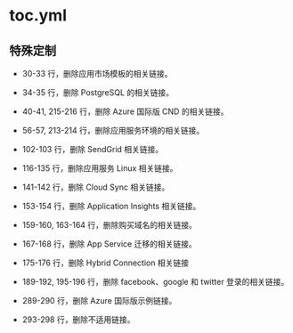 # toc.yml

## 特殊定制

* 30-33 行，删除应用市场模板的相关链接。

* 34-35 行，删除 PostgreSQL 的相关链接。

* 40-41, 215-216 行，删除 Azure 国际版 CND 的相关链接。

* 56-57, 213-214 行，删除应用服务环境的相关链接。

* 102-103 行，删除 SendGrid 相关链接。

* 116-135 行，删除应用服务 Linux 相关链接。

* 141-142 行，删除 Cloud Sync 相关链接。

* 153-154 行，删除 Application Insights 相关链接。

* 159-160, 163-164 行，删除购买域名的相关链接。

* 167-168 行，删除 App Service 迁移的相关链接。

* 175-176 行，删除 Hybrid Connection 相关链接

* 189-192, 195-196 行，删除 facebook、google 和 twitter 登录的相关链接。

* 289-290 行，删除 Azure 国际版示例链接。

* 293-298 行，删除不适用链接。